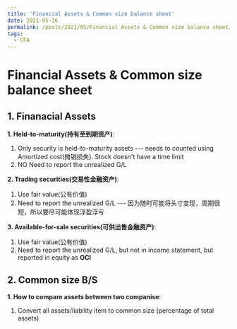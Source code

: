 ```yaml
---
title: 'Financial Assets & Common size balance sheet'
date: 2021-05-16
permalink: /posts/2021/05/Financial Assets & Common size balance sheet/
tags:
  - CFA
---
```




Financial Assets & Common size balance sheet
======


## 1. Finanacial Assets

**1. Held-to-maturity(持有至到期资产)**: 
1. Only security is held-to-maturity assets --- needs to counted using Amortized cost(摊销损失). Stock doesn't have a time limit
2. NO Need to report the unrealized G/L

**2. Trading securities(交易性金融资产)**: 
1. Use fair value(公有价值)
2. Need to report the unrealized G/L --- 因为随时可能将头寸变现，周期很短，所以要尽可能体现浮盈浮亏

**3. Available-for-sale securities(可供出售金融资产)**: 
1. Use fair value(公有价值)
2. Need to report the unrealized G/L, but not in income statement, but reported in equity as **OCI**

## 2. Common size B/S

**1. How to compare assets between two companise**: 
1. Convert all assets/liability item to common size (percentage of total assets)